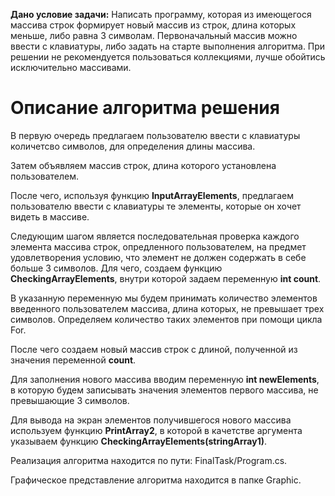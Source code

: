 **Дано условие задачи:** Написать программу, которая из имеющегося массива строк формирует новый массив из строк, длина которых меньше, либо равна 3 символам. 
Первоначальный массив можно ввести с клавиатуры, либо задать на старте выполнения алгоритма. При решении не рекомендуется пользоваться коллекциями, лучше обойтись исключительно массивами.

# Описание алгоритма решения #

В первую очередь предлагаем пользователю ввести с клавиатуры количетсво символов, для определения длины массива.

Затем объявляем массив строк, длина которого установлена пользователем.

После чего, используя функцию **InputArrayElements**, предлагаем пользователю ввести с клавиатуры те элементы, которые он хочет видеть в массиве.

Следующим шагом является последовательная проверка каждого элемента массива строк, опредленного пользователем, на предмет удовлетворения условию, что элемент не должен содержать в себе больше 3 символов.
Для чего, создаем функцию **CheckingArrayElements**, внутри которой задаем переменную **int count**.

В указанную переменную мы будем принимать количество элементов введенного пользователем массива, длина которых, не превышает трех символов. Определяем количество таких элементов при помощи цикла For.

После чего создаем новый массив строк с длиной, полученной из значения переменной **count**.

Для заполнения нового массива вводим переменную **int newElements**, в которую будем записывать значения элементов первого массива, не превышающие 3 символов.

Для вывода на экран элементов получившегося нового массива используем функцию **PrintArray2**, в которой в качетстве аргумента указываем функцию **CheckingArrayElements(stringArray1)**.

Реализация алгоритма находится по пути: FinalTask/Program.cs.

Графическое представление алгоритма находится в папке Graphic.



